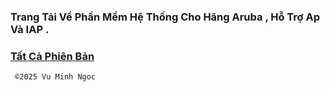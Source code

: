 ### Trang Tải Về Phần Mềm Hệ Thống Cho Hãng Aruba , Hỗ Trợ Ap Và IAP . 

### [Tất Cả Phiên Bản](https://1024terabox.com/s/1uw67w4LVuz6XRz1h5iE0OQ)


     ©️2025 Vu Minh Ngoc
